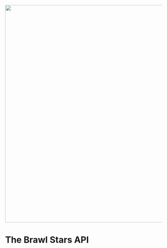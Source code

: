 <p align="center">
  <img src="https://i.postimg.cc/hP4BxKzs/api-brawl-star.png" width="700" height="700" align="center"/>
</p>


# The Brawl Stars API
